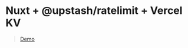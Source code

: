 # Nuxt + @upstash/ratelimit + Vercel KV

> [Demo](https://nuxt-ratelimit-with-vercel-kv.vercel.app/)
